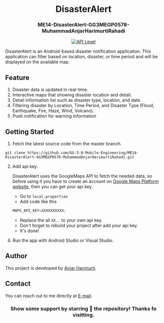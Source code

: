 <p align="center">
  <h1 align="center">DisasterAlert</h1>
  <h3 align="center">ME14-DisasterAlert-GG3MEGP0578-MuhammadAnjarHarimurtiRahadi</h3>
  <div align="center">
    <a href="https://android-arsenal.com/api?level=26">
      <img src="https://img.shields.io/badge/API-26%2B-brightgreen.svg?style=flat" alt="API Level" />
    </a>
  </div>

  <p align="left">
    DisasterAlert is an Android-based disaster notification application. This application can filter based on location, disaster, or time period and will be displayed on the available map.
  </p>
</p>

## Feature
1. Disaster data is updated in real-time.
2. Interactive maps that showing disaster location and detail.
3. Detail information list such as disaster type, location, and date.
4. Filtering disaster by Location, Time Period, and Disaster Type (Flood, Earthquake, Fire, Haze, Wind, Volcano).
5. Push notification for warning information

## Getting Started
1. Fetch the latest source code from the master branch.

``` 
git clone https://github.com/GG-3-0-Mobile-Engineering/ME14-DisasterAlert-GG3MEGP0578-MuhammadAnjarHarimurtiRahadi.git
```

2. Add api key.

<ul>

DisasterAlert uses the GoogleMaps API to fetch the needed data, so before using it you have to create an account on [Google Maps Platform website](https://mapsplatform.google.com/), then you can get your api key.

- Go to `local.properties`
- Add code like this
```kotlin
MAPS_API_KEY=XXXXXXXXXX;
```
- Replace the all `XX..` to your own api key.
- Don't forget to rebuild your project after add your api key.
- It's done!
</ul>

4. Run the app with Android Studio or Visual Studio.

## Author
This project is developed by [Anjar Harimurti](https://github.com/args06).

## Contact
You can reach out to me directly at [E-mail](mailto:<anjarharimurti.ah@gmail.com>).

<div align="center">

### Show some support by starring 🌟 the repository! Thanks fo visitting.

</div>
